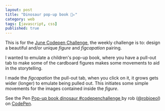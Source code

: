 ```yaml
---
layout: post
title: "Dinosaur pop-up book 💫✏️"
category: web
tags: [javascript, css]
published: true
---
```


This is for the [June Codepen Challenge](https://codepen.io/challenges/2018/june/), the weekly challenge is to: design a beautiful and/or unique *figure* and *figcapation* pairing.

I wanted to emulate a children's pop-up book, where you have a pull-out tab to make some of the cardboard figures makes some movements to aid in the storytelling.

I made the *figcapation* the pull-out tab, when you click on it, it grows gets wider (longer) to emulate being pulled out. This initiates some simple movements for the images contained inside the *figure*.

<p data-height="600" data-theme-id="light" data-slug-hash="rKpgOE" data-default-tab="result" data-user="robjoeol" data-embed-version="2" data-pen-title="Pop-up book dinosaur #codepenchallenge " class="codepen">See the Pen <a href="https://codepen.io/robjoeol/pen/rKpgOE/">Pop-up book dinosaur #codepenchallenge </a> by rob (<a href="https://codepen.io/robjoeol">@robjoeol</a>) on <a href="https://codepen.io">CodePen</a>.</p>
<script async src="https://static.codepen.io/assets/embed/ei.js"></script>
